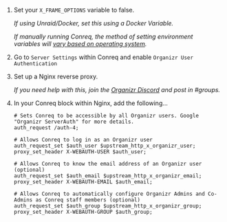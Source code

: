 1. Set your `X_FRAME_OPTIONS` variable to false.

    _If using Unraid/Docker, set this using a Docker Variable._

    _If manually running Conreq, the method of setting environment variables will [vary based on operating system](https://www.twilio.com/blog/2017/01/how-to-set-environment-variables.html)._

2. Go to `Server Settings` within Conreq and enable `Organizr User Authentication`

3. Set up a Nginx reverse proxy.

    _If you need help with this, join the [Organizr Discord](https://discord.com/invite/TrNtY7N) and post in #groups._

4. In your Conreq block within Nginx, add the following...

    ```nginx
    # Sets Conreq to be accessible by all Organizr users. Google "Organizr ServerAuth" for more details.
    auth_request /auth-4;

    # Allows Conreq to log in as an Organizr user
    auth_request_set $auth_user $upstream_http_x_organizr_user;
    proxy_set_header X-WEBAUTH-USER $auth_user;

    # Allows Conreq to know the email address of an Organizr user (optional)
    auth_request_set $auth_email $upstream_http_x_organizr_email;
    proxy_set_header X-WEBAUTH-EMAIL $auth_email;

    # Allows Conreq to automatically configure Organizr Admins and Co-Admins as Conreq staff members (optional)
    auth_request_set $auth_group $upstream_http_x_organizr_group;
    proxy_set_header X-WEBAUTH-GROUP $auth_group;
    ```
